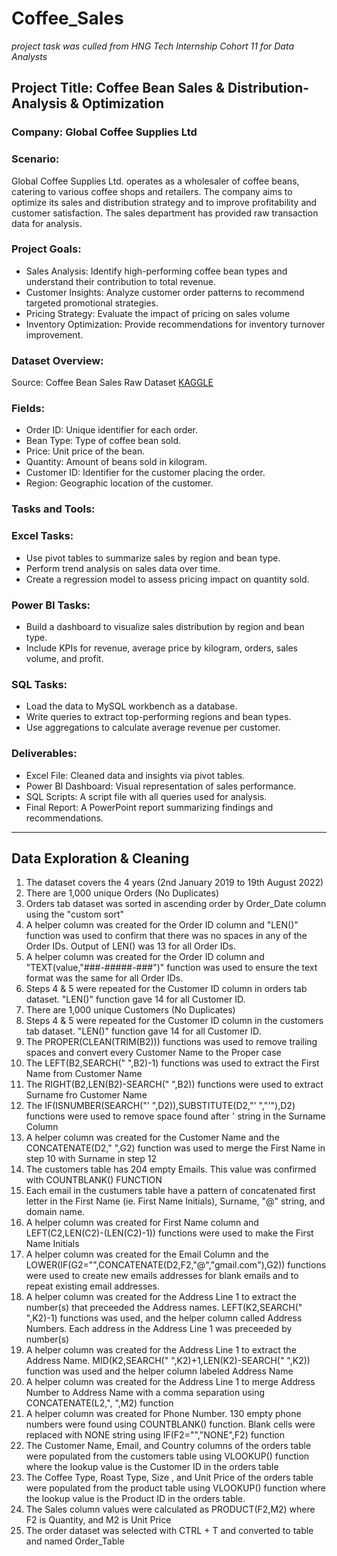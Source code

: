 # Coffee_Sales
*project task was culled from HNG Tech Internship Cohort 11 for Data Analysts*

## Project Title: Coffee Bean Sales & Distribution- Analysis & Optimization
### Company: Global Coffee Supplies Ltd

### Scenario:
Global Coffee Supplies Ltd. operates as a wholesaler of coffee beans, catering to various coffee shops and retailers. The company aims to optimize its sales and distribution strategy and to improve profitability and customer satisfaction. The sales department has provided raw transaction data for analysis.

### Project Goals:
- Sales Analysis: Identify high-performing coffee bean types and understand their contribution to total revenue.
- Customer Insights: Analyze customer order patterns to recommend targeted promotional strategies.
- Pricing Strategy: Evaluate the impact of pricing on sales volume
- Inventory Optimization: Provide recommendations for inventory turnover improvement.

### Dataset Overview:
Source: Coffee Bean Sales Raw Dataset [KAGGLE](https://www.kaggle.com/datasets/saadharoon27/coffee-bean-sales-raw-dataset)

### Fields:
- Order ID: Unique identifier for each order.
- Bean Type: Type of coffee bean sold.
- Price: Unit price of the bean.
- Quantity: Amount of beans sold in kilogram.
- Customer ID: Identifier for the customer placing the order.
- Region: Geographic location of the customer.

### Tasks and Tools:

### Excel Tasks:
- Use pivot tables to summarize sales by region and bean type.
- Perform trend analysis on sales data over time.
- Create a regression model to assess pricing impact on quantity sold.
### Power BI Tasks:
- Build a dashboard to visualize sales distribution by region and bean type.
- Include KPIs for revenue, average price by kilogram, orders, sales volume, and profit.
### SQL Tasks:
- Load the data to MySQL workbench as a database.
- Write queries to extract top-performing regions and bean types.
- Use aggregations to calculate average revenue per customer.

### Deliverables:
- Excel File: Cleaned data and insights via pivot tables.
- Power BI Dashboard: Visual representation of sales performance.
- SQL Scripts: A script file with all queries used for analysis.
- Final Report: A PowerPoint report summarizing findings and recommendations.
--- 
## Data Exploration & Cleaning

1. The dataset covers the 4 years (2nd January 2019 to 19th August 2022)
2. There are 1,000 unique Orders (No Duplicates)
3. Orders tab dataset was sorted in ascending order by Order_Date column using the "custom sort"
4. A helper column was created for the Order ID column and "LEN()" function was used to confirm that there was no spaces in any of the Order IDs. Output of LEN() was 13 for all Order IDs.
5. A helper column was created for the Order ID column and "TEXT(value,"###-#####-###")" function was used to ensure the text format was the same for all Order IDs.
6. Steps 4 & 5 were repeated for the Customer ID column in orders tab dataset. "LEN()" function gave 14 for all Customer ID.
7. There are 1,000 unique Customers (No Duplicates)
8. Steps 4 & 5 were repeated for the Customer ID column in the customers tab dataset. "LEN()" function gave 14 for all Customer ID.
9. The PROPER(CLEAN(TRIM(B2))) functions was used to remove trailing spaces and convert every Customer Name to the Proper case
10. The LEFT(B2,SEARCH(" ",B2)-1) functions was used to extract the First Name from Customer Name
11. The RIGHT(B2,LEN(B2)-SEARCH(" ",B2)) functions were used to extract Surname fro Customer Name
12. The IF(ISNUMBER(SEARCH("' ",D2)),SUBSTITUTE(D2,"' ","'"),D2) functions were used to remove space found after ' string in the Surname Column
13. A helper column was created for the Customer Name and the CONCATENATE(D2," ",G2) function was used to merge the First Name in step 10 with Surname in step 12
14. The customers table has 204 empty Emails. This value was confirmed with COUNTBLANK() FUNCTION
15. Each email in the custumers table have a pattern of concatenated first letter in the First Name (ie. First Name Initials), Surname, "@" string, and domain name.
16. A helper column was created for First Name column and LEFT(C2,LEN(C2)-(LEN(C2)-1)) functions were used to make the First Name Initials
17. A helper column was created for the Email Column and the LOWER(IF(G2="",CONCATENATE(D2,F2,"@","gmail.com"),G2)) functions were used to create new emails addresses for blank emails and to repeat existing email addresses.
18. A helper column was created for the Address Line 1 to extract the number(s) that preceeded the Address names. LEFT(K2,SEARCH(" ",K2)-1) functions was used, and the helper column called Address Numbers. Each address in the Address Line 1 was preceeded by number(s)
19. A helper column was created for the Address Line 1 to extract the Address Name. MID(K2,SEARCH(" ",K2)+1,LEN(K2)-SEARCH(" ",K2)) function was used and the helper column labeled Address Name
20. A helper column was created for the Address Line 1 to merge Address Number to Address Name with a comma separation using CONCATENATE(L2,", ",M2) function
21. A helper column was created for Phone Number. 130 empty phone numbers were found using COUNTBLANK() function. Blank cells were replaced with NONE string using  IF(F2="","NONE",F2) function
22. The Customer Name, Email, and Country columns  of the orders table were populated from the customers table using VLOOKUP() function where the lookup value is the Customer ID in the orders table
23. The Coffee Type, Roast Type, Size , and Unit Price of the orders table were populated from the product table using VLOOKUP() function where the lookup value is the Product ID in the orders table.
24. The Sales column values were calculated as PRODUCT(F2,M2) where F2 is Quantity, and M2 is Unit Price
25. The order dataset was selected with CTRL + T and converted to table and named Order_Table








